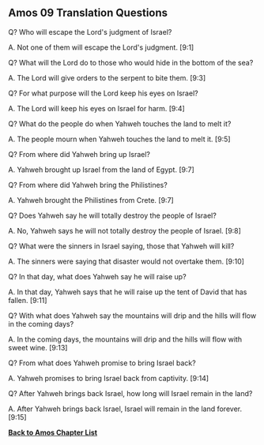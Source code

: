 ## Amos 09 Translation Questions ##

Q? Who will escape the Lord's judgment of Israel?

A. Not one of them will escape the Lord's judgment. [9:1]

Q? What will the Lord do to those who would hide in the bottom of the sea?

A. The Lord will give orders to the serpent to bite them. [9:3]

Q? For what purpose will the Lord keep his eyes on Israel?

A. The Lord will keep his eyes on Israel for harm. [9:4]

Q? What do the people do when Yahweh touches the land to melt it?

A. The people mourn when Yahweh touches the land to melt it. [9:5]

Q? From where did Yahweh bring up Israel?

A. Yahweh brought up Israel from the land of Egypt. [9:7]

Q? From where did Yahweh bring the Philistines?

A. Yahweh brought the Philistines from Crete. [9:7]

Q? Does Yahweh say he will totally destroy the people of Israel?

A. No, Yahweh says he will not totally destroy the people of Israel. [9:8]

Q? What were the sinners in Israel saying, those that Yahweh will kill?

A. The sinners were saying that disaster would not overtake them. [9:10]

Q? In that day, what does Yahweh say he will raise up?

A. In that day, Yahweh says that he will raise up the tent of David that has fallen. [9:11]

Q? With what does Yahweh say the mountains will drip and the hills will flow in the coming days?

A. In the coming days, the mountains will drip and the hills will flow with sweet wine. [9:13]

Q? From what does Yahweh promise to bring Israel back?

A. Yahweh promises to bring Israel back from captivity. [9:14]

Q? After Yahweh brings back Israel, how long will Israel remain in the land?

A. After Yahweh brings back Israel, Israel will remain in the land forever. [9:15]

__[Back to Amos Chapter List](./)__

